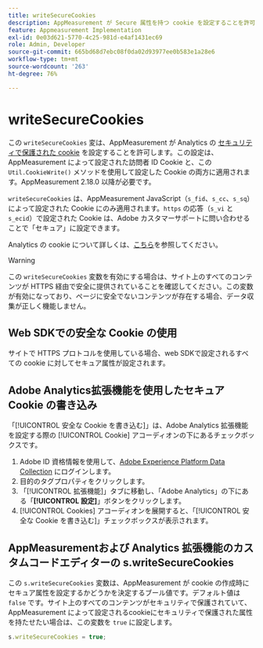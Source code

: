 ```yaml
---
title: writeSecureCookies
description: AppMeasurement が Secure 属性を持つ cookie を設定することを許可します。
feature: Appmeasurement Implementation
exl-id: 0e03d621-5770-4c25-981d-e4af1431ec69
role: Admin, Developer
source-git-commit: 665bd68d7ebc08f0da02d93977ee0b583e1a28e6
workflow-type: tm+mt
source-wordcount: '263'
ht-degree: 76%

---
```


# writeSecureCookies

この `writeSecureCookies` 変は、AppMeasurement が Analytics の [セキュリティで保護された cookie](https://en.wikipedia.org/wiki/Secure_cookie) を設定することを許可します。この設定は、AppMeasurement によって設定された訪問者 ID Cookie と、この `Util.CookieWrite()` メソッドを使用して設定した Cookie の両方に適用されます。AppMeasurement 2.18.0 以降が必要です。

`writeSecureCookies` は、AppMeasurement JavaScript（`s_fid`、`s_cc`、`s_sq`）によって設定された Cookie にのみ適用されます。`https` の応答（`s_vi` と `s_ecid`）で設定された Cookie は、Adobe カスタマーサポートに問い合わせることで「セキュア」に設定できます。

Analytics の cookie について詳しくは、[こちら](https://experienceleague.adobe.com/docs/core-services/interface/administration/ec-cookies/cookies-analytics.html?lang=ja)を参照してください。

>[!WARNING]
>
> この `writeSecureCookies` 変数を有効にする場合は、サイト上のすべてのコンテンツが HTTPS 経由で安全に提供されていることを確認してください。この変数が有効になっており、ページに安全でないコンテンツが存在する場合、データ収集が正しく機能しません。

## Web SDKでの安全な Cookie の使用

サイトで HTTPS プロトコルを使用している場合、web SDKで設定されるすべての cookie に対してセキュア属性が設定されます。

## Adobe Analytics拡張機能を使用したセキュア Cookie の書き込み

「[!UICONTROL 安全な Cookie を書き込む]」は、Adobe Analytics 拡張機能を設定する際の [!UICONTROL Cookie] アコーディオンの下にあるチェックボックスです。

1. Adobe ID 資格情報を使用して、[Adobe Experience Platform Data Collection](https://experience.adobe.com/data-collection) にログインします。
2. 目的のタグプロパティをクリックします。
3. 「[!UICONTROL 拡張機能]」タブに移動し、「Adobe Analytics」の下にある「**[!UICONTROL 設定]**」ボタンをクリックします。
4. [!UICONTROL Cookies] アコーディオンを展開すると、「[!UICONTROL 安全な Cookie を書き込む]」チェックボックスが表示されます。

## AppMeasurementおよび Analytics 拡張機能のカスタムコードエディターの s.writeSecureCookies

この `s.writeSecureCookies` 変数は、AppMeasurement が cookie の作成時にセキュア属性を設定するかどうかを決定するブール値です。デフォルト値は `false` です。サイト上のすべてのコンテンツがセキュリティで保護されていて、AppMeasurement によって設定されるcookieにセキュリティで保護された属性を持たせたい場合は、この変数を `true` に設定します。

```js
s.writeSecureCookies = true;
```
